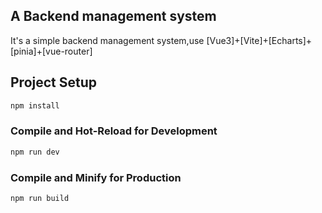 ## A Backend management system

It's a simple backend management system,use [Vue3]+[Vite]+[Echarts]+[pinia]+[vue-router]

## Project Setup

```sh
npm install
```

### Compile and Hot-Reload for Development

```sh
npm run dev
```

### Compile and Minify for Production

```sh
npm run build
```
